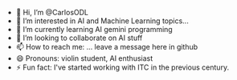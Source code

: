 - 👋 Hi, I’m @CarlosODL
- 👀 I’m interested in AI and Machine Learning topics...
- 🌱 I’m currently learning AI gemini programming
- 💞️ I’m looking to collaborate on AI stuff
- 📫 How to reach me: ... leave a message here in github
- 😄 Pronouns: violin student, AI enthusiast
- ⚡ Fun fact: I've started working with ITC in the previous century.

<!---
CarlosODL/CarlosODL is a ✨ special ✨ repository because its `README.md` (this file) appears on your GitHub profile.
You can click the Preview link to take a look at your changes.
--->
